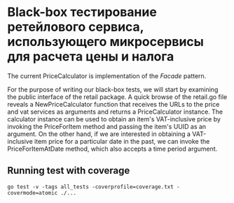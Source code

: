 # Black-box тестирование ретейлового сервиса, использующего микросервисы для расчета цены и налога

The current PriceCalculator is implementation of the _Facade_ pattern.

For the purpose of writing our black-box tests, we will start by examining
the public interface of the retail package. A quick browse of
the retail.go file reveals a NewPriceCalculator function that receives the
URLs to the price and vat services as arguments and returns
a PriceCalculator instance. The calculator instance can be used to obtain an
item's VAT-inclusive price by invoking the PriceForItem method and
passing the item's UUID as an argument. On the other hand, if we are
interested in obtaining a VAT-inclusive item price for a particular date in
the past, we can invoke the PriceForItemAtDate method, which also accepts a
time period argument.

## Running test with coverage
```shell
go test -v -tags all_tests -coverprofile=coverage.txt -covermode=atomic ./...
```